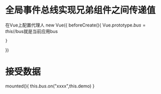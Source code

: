 # 全局事件总线实现兄弟组件之间传递值

在Vue上配置代理人
new Vue({
    beforeCreate(){
        Vue.prototype.$bus = this //$bus就是当前应用bus

    }
})

# 接受数据
mounted(){
    this.$bus.$on("xxxx",this.demo)
}

